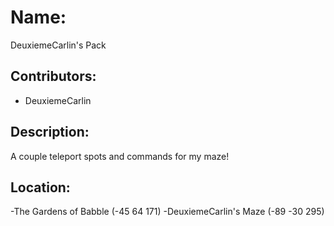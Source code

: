 # Name:
DeuxiemeCarlin's Pack

## Contributors:
- DeuxiemeCarlin

## Description:
A couple teleport spots and commands for my maze!

## Location:
-The Gardens of Babble (-45 64 171)
-DeuxiemeCarlin's Maze (-89 -30 295)